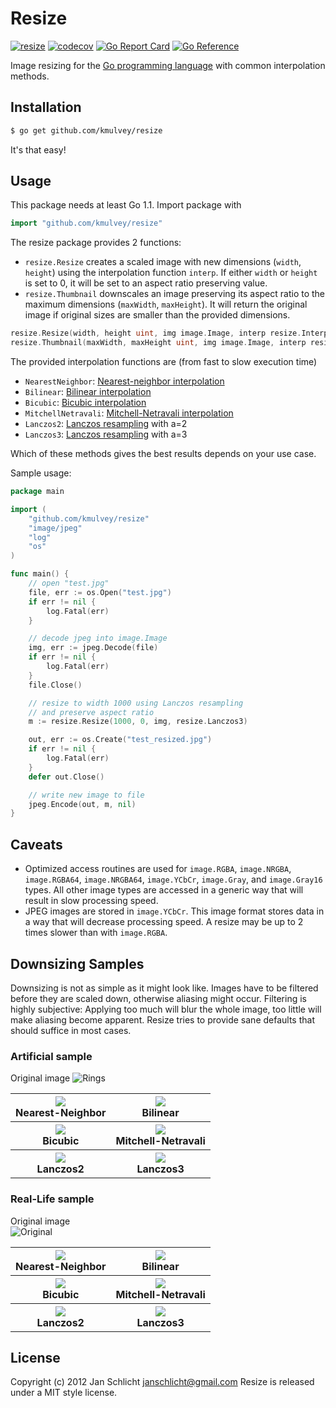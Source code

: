 Resize
======

[![resize](https://github.com/kmulvey/resize/actions/workflows/release_build.yml/badge.svg)](https://github.com/kmulvey/resize/actions/workflows/release_build.yml) [![codecov](https://codecov.io/gh/kmulvey/resize/branch/main/graph/badge.svg?token=wp6NcwDC5k)](https://codecov.io/gh/kmulvey/resize) [![Go Report Card](https://goreportcard.com/badge/github.com/kmulvey/resize)](https://goreportcard.com/report/github.com/kmulvey/resize) [![Go Reference](https://pkg.go.dev/badge/github.com/kmulvey/resize.svg)](https://pkg.go.dev/github.com/kmulvey/resize)

Image resizing for the [Go programming language](http://golang.org) with common interpolation methods.

Installation
------------

```bash
$ go get github.com/kmulvey/resize
```

It's that easy!

Usage
-----

This package needs at least Go 1.1. Import package with

```go
import "github.com/kmulvey/resize"
```

The resize package provides 2 functions:

* `resize.Resize` creates a scaled image with new dimensions (`width`, `height`) using the interpolation function `interp`.
  If either `width` or `height` is set to 0, it will be set to an aspect ratio preserving value.
* `resize.Thumbnail` downscales an image preserving its aspect ratio to the maximum dimensions (`maxWidth`, `maxHeight`).
  It will return the original image if original sizes are smaller than the provided dimensions.

```go
resize.Resize(width, height uint, img image.Image, interp resize.InterpolationFunction) image.Image
resize.Thumbnail(maxWidth, maxHeight uint, img image.Image, interp resize.InterpolationFunction) image.Image
```

The provided interpolation functions are (from fast to slow execution time)

- `NearestNeighbor`: [Nearest-neighbor interpolation](http://en.wikipedia.org/wiki/Nearest-neighbor_interpolation)
- `Bilinear`: [Bilinear interpolation](http://en.wikipedia.org/wiki/Bilinear_interpolation)
- `Bicubic`: [Bicubic interpolation](http://en.wikipedia.org/wiki/Bicubic_interpolation)
- `MitchellNetravali`: [Mitchell-Netravali interpolation](http://dl.acm.org/citation.cfm?id=378514)
- `Lanczos2`: [Lanczos resampling](http://en.wikipedia.org/wiki/Lanczos_resampling) with a=2
- `Lanczos3`: [Lanczos resampling](http://en.wikipedia.org/wiki/Lanczos_resampling) with a=3

Which of these methods gives the best results depends on your use case.

Sample usage:

```go
package main

import (
	"github.com/kmulvey/resize"
	"image/jpeg"
	"log"
	"os"
)

func main() {
	// open "test.jpg"
	file, err := os.Open("test.jpg")
	if err != nil {
		log.Fatal(err)
	}

	// decode jpeg into image.Image
	img, err := jpeg.Decode(file)
	if err != nil {
		log.Fatal(err)
	}
	file.Close()

	// resize to width 1000 using Lanczos resampling
	// and preserve aspect ratio
	m := resize.Resize(1000, 0, img, resize.Lanczos3)

	out, err := os.Create("test_resized.jpg")
	if err != nil {
		log.Fatal(err)
	}
	defer out.Close()

	// write new image to file
	jpeg.Encode(out, m, nil)
}
```

Caveats
-------

* Optimized access routines are used for `image.RGBA`, `image.NRGBA`, `image.RGBA64`, `image.NRGBA64`, `image.YCbCr`, `image.Gray`, and `image.Gray16` types. All other image types are accessed in a generic way that will result in slow processing speed.
* JPEG images are stored in `image.YCbCr`. This image format stores data in a way that will decrease processing speed. A resize may be up to 2 times slower than with `image.RGBA`. 


Downsizing Samples
-------

Downsizing is not as simple as it might look like. Images have to be filtered before they are scaled down, otherwise aliasing might occur.
Filtering is highly subjective: Applying too much will blur the whole image, too little will make aliasing become apparent.
Resize tries to provide sane defaults that should suffice in most cases.

### Artificial sample

Original image
![Rings](https://raw.githubusercontent.com/kmulvey/resize/main/examples/rings_lg_orig.png)

<table>
<tr>
<th><img src="https://raw.githubusercontent.com/kmulvey/resize/main/examples/rings_300_NearestNeighbor.png" /><br>Nearest-Neighbor</th>
<th><img src="https://raw.githubusercontent.com/kmulvey/resize/main/examples/rings_300_Bilinear.png" /><br>Bilinear</th>
</tr>
<tr>
<th><img src="https://raw.githubusercontent.com/kmulvey/resize/main/examples/rings_300_Bicubic.png" /><br>Bicubic</th>
<th><img src="https://raw.githubusercontent.com/kmulvey/resize/main/examples/rings_300_MitchellNetravali.png" /><br>Mitchell-Netravali</th>
</tr>
<tr>
<th><img src="https://raw.githubusercontent.com/kmulvey/resize/main/examples/rings_300_Lanczos2.png" /><br>Lanczos2</th>
<th><img src="https://raw.githubusercontent.com/kmulvey/resize/main/examples/rings_300_Lanczos3.png" /><br>Lanczos3</th>
</tr>
</table>

### Real-Life sample

Original image  
![Original](https://raw.githubusercontent.com/kmulvey/resize/main/examples/IMG_3694_720.jpg)

<table>
<tr>
<th><img src="https://raw.githubusercontent.com/kmulvey/resize/main/examples/IMG_3694_300_NearestNeighbor.png" /><br>Nearest-Neighbor</th>
<th><img src="https://raw.githubusercontent.com/kmulvey/resize/main/examples/IMG_3694_300_Bilinear.png" /><br>Bilinear</th>
</tr>
<tr>
<th><img src="https://raw.githubusercontent.com/kmulvey/resize/main/examples/IMG_3694_300_Bicubic.png" /><br>Bicubic</th>
<th><img src="https://raw.githubusercontent.com/kmulvey/resize/main/examples/IMG_3694_300_MitchellNetravali.png" /><br>Mitchell-Netravali</th>
</tr>
<tr>
<th><img src="https://raw.githubusercontent.com/kmulvey/resize/main/examples/IMG_3694_300_Lanczos2.png" /><br>Lanczos2</th>
<th><img src="https://raw.githubusercontent.com/kmulvey/resize/main/examples/IMG_3694_300_Lanczos3.png" /><br>Lanczos3</th>
</tr>
</table>


License
-------

Copyright (c) 2012 Jan Schlicht <janschlicht@gmail.com>
Resize is released under a MIT style license.
